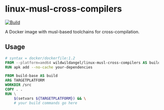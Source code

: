 # linux-musl-cross-compilers

[![Build](https://github.com/sjinks/linux-musl-cross-compilers/actions/workflows/build.yml/badge.svg)](https://github.com/sjinks/linux-musl-cross-compilers/actions/workflows/build.yml)

A Docker image with musl-based toolchains for cross-compilation.

## Usage

```Dockerfile
# syntax = docker/dockerfile:1.2
FROM --platform=amd64 wildwildangel/linux-musl-cross-compilers AS build-base
RUN apk add --no-cache your-dependencies

FROM build-base AS build
ARG TARGETPLATFORM
WORKDIR /src
COPY . .
RUN \
    $(setvars ${TARGETPLATFORM}) && \
    # your build commands go here
```

